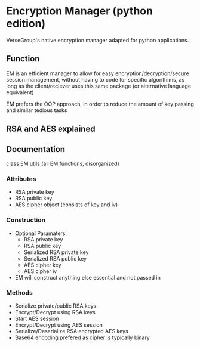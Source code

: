 # Encryption Manager (python edition)
VerseGroup's native encryption manager adapted for python applications.

## Function
EM is an efficient manager to allow for easy encryption/decryption/secure session management, without having to code for specific algorithims, as
long as the client/reciever uses this same package (or alternative language equivalent)

EM prefers the OOP approach, in order to reduce the amount of key passing and similar tedious tasks

## RSA and AES explained

## Documentation
class EM
utils (all EM functions, disorganized)

### Attributes
- RSA private key
- RSA public key
- AES cipher object (consists of key and iv)

### Construction
- Optional Paramaters:
    - RSA private key
    - RSA public key
    - Serialized RSA private key
    - Serialized RSA public key
    - AES cipher key
    - AES cipher iv
- EM will construct anything else essential and not passed in

### Methods
- Serialize private/public RSA keys
- Encrypt/Decrypt using RSA keys
- Start AES session
- Encrypt/Decrypt using AES session
- Serialize/Deserialize RSA encrypted AES keys
- Base64 encoding prefered as cipher is typically binary





